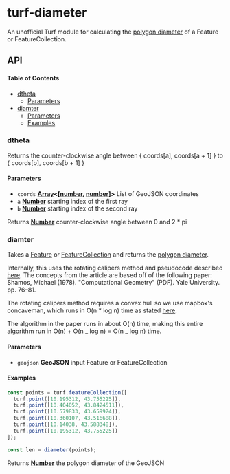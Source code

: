 # turf-diameter

An unofficial Turf module for calculating the [polygon diameter](http://mathworld.wolfram.com/PolygonDiameter.html) of
a Feature or FeatureCollection.

## API

<!-- Generated by documentation.js. Update this documentation by updating the source code. -->

#### Table of Contents

-   [dtheta](#dtheta)
    -   [Parameters](#parameters)
-   [diamter](#diamter)
    -   [Parameters](#parameters-1)
    -   [Examples](#examples)

### dtheta

Returns the counter-clockwise angle between
{ coords[a], coords[a + 1] } to { coords[b], coords[b + 1] }

#### Parameters

-   `coords` **[Array](https://developer.mozilla.org/docs/Web/JavaScript/Reference/Global_Objects/Array)&lt;\[[number](https://developer.mozilla.org/docs/Web/JavaScript/Reference/Global_Objects/Number), [number](https://developer.mozilla.org/docs/Web/JavaScript/Reference/Global_Objects/Number)]>** List of GeoJSON coordinates
-   `a` **[Number](https://developer.mozilla.org/docs/Web/JavaScript/Reference/Global_Objects/Number)** starting index of the first ray
-   `b` **[Number](https://developer.mozilla.org/docs/Web/JavaScript/Reference/Global_Objects/Number)** starting index of the second ray

Returns **[Number](https://developer.mozilla.org/docs/Web/JavaScript/Reference/Global_Objects/Number)** counter-clockwise angle between 0 and 2 \* pi

### diamter

Takes a [Feature](Feature) or [FeatureCollection](FeatureCollection) and returns the
[polygon diameter](http://mathworld.wolfram.com/PolygonDiameter.html).

Internally, this uses the rotating calipers method and pseudocode
described [here](https://www.tvhoang.com/articles/2018/12/rotating-calipers).
The concepts from the article are based off of the following paper:
Shamos, Michael (1978). "Computational Geometry" (PDF). Yale University. pp. 76–81.

The rotating calipers method requires a convex hull so we use mapbox's concaveman,
which runs in O(n \* log n) time as stated [here](https://github.com/mapbox/concaveman).

The algorithm in the paper runs in about O(n) time, making this entire algorithm
run in O(n) + O(n _ log n) = O(n _ log n) time.

#### Parameters

-   `geojson` **GeoJSON** input Feature or FeatureCollection

#### Examples

```javascript
const points = turf.featureCollection([
  turf.point([10.195312, 43.755225]),
  turf.point([10.404052, 43.8424511]),
  turf.point([10.579833, 43.659924]),
  turf.point([10.360107, 43.516688]),
  turf.point([10.14038, 43.588348]),
  turf.point([10.195312, 43.755225])
]);

const len = diameter(points);
```

Returns **[Number](https://developer.mozilla.org/docs/Web/JavaScript/Reference/Global_Objects/Number)** the polygon diameter of the GeoJSON
